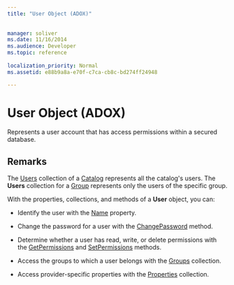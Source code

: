 ```yaml
---
title: "User Object (ADOX)"
 
 
manager: soliver
ms.date: 11/16/2014
ms.audience: Developer
ms.topic: reference
  
localization_priority: Normal
ms.assetid: e88b9a8a-e70f-c7ca-cb8c-bd274ff24948

---
```


# User Object (ADOX)

Represents a user account that has access permissions within a secured database.
  
## Remarks

The [Users](users-collection-adox.md) collection of a [Catalog](catalog-object-adox.md) represents all the catalog's users. The **Users** collection for a [Group](group-object-adox.md) represents only the users of the specific group. 
  
With the properties, collections, and methods of a **User** object, you can: 
  
- Identify the user with the [Name](name-property-adox.md) property. 
    
- Change the password for a user with the [ChangePassword](changepassword-method-adox.md) method. 
    
- Determine whether a user has read, write, or delete permissions with the [GetPermissions](getpermissions-method-adox.md) and [SetPermissions](setpermissions-method-adox.md) methods. 
    
- Access the groups to which a user belongs with the [Groups](groups-collection-adox.md) collection. 
    
- Access provider-specific properties with the [Properties](properties-collection-ado.md) collection. 
    

